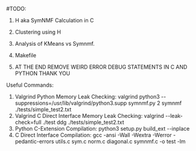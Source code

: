 #TODO:
1. H aka SymNMF Calculation in C
2. Clustering using H
3. Analysis of KMeans vs Symnmf.
4. Makefile

5. AT THE END REMOVE WEIRD ERROR DEBUG STATEMENTS IN C AND PYTHON THANK YOU


Useful Commands:
1. Valgrind Python Memory Leak Checking: valgrind python3 --suppressions=/usr/lib/valgrind/python3.supp symnmf.py 2 symnmf ./tests/simple_test2.txt
2. Valgrind C Direct Interface Memory Leak Checking: valgrind --leak-check=full ./test ddg ./tests/simple_test2.txt 
3. Python C-Extension Compilation: python3 setup.py build_ext --inplace
4. C Direct Interface Compilation: gcc -ansi -Wall -Wextra -Werror -pedantic-errors utils.c sym.c norm.c diagonal.c symnmf.c -o test -lm
